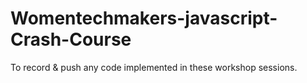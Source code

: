 # Womentechmakers-javascript-Crash-Course
To record & push any code implemented in these workshop sessions.
